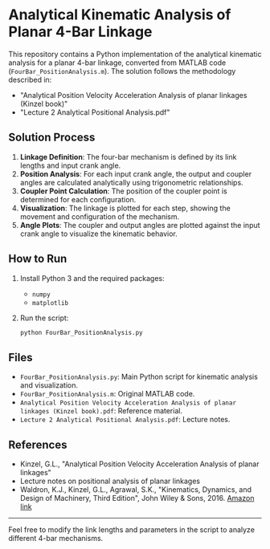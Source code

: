 # Analytical Kinematic Analysis of Planar 4-Bar Linkage

This repository contains a Python implementation of the analytical kinematic analysis for a planar 4-bar linkage, converted from MATLAB code (`FourBar_PositionAnalysis.m`). The solution follows the methodology described in:

- "Analytical Position Velocity Acceleration Analysis of planar linkages (Kinzel book)"
- "Lecture 2 Analytical Positional Analysis.pdf"

## Solution Process

1. **Linkage Definition**: The four-bar mechanism is defined by its link lengths and input crank angle.
2. **Position Analysis**: For each input crank angle, the output and coupler angles are calculated analytically using trigonometric relationships.
3. **Coupler Point Calculation**: The position of the coupler point is determined for each configuration.
4. **Visualization**: The linkage is plotted for each step, showing the movement and configuration of the mechanism.
5. **Angle Plots**: The coupler and output angles are plotted against the input crank angle to visualize the kinematic behavior.

## How to Run

1. Install Python 3 and the required packages:
   - `numpy`
   - `matplotlib`

2. Run the script:
   ```bash
   python FourBar_PositionAnalysis.py
   ```

## Files
- `FourBar_PositionAnalysis.py`: Main Python script for kinematic analysis and visualization.
- `FourBar_PositionAnalysis.m`: Original MATLAB code.
- `Analytical Position Velocity Acceleration Analysis of planar linkages (Kinzel book).pdf`: Reference material.
- `Lecture 2 Analytical Positional Analysis.pdf`: Lecture notes.

## References
- Kinzel, G.L., "Analytical Position Velocity Acceleration Analysis of planar linkages"
- Lecture notes on positional analysis of planar linkages
- Waldron, K.J., Kinzel, G.L., Agrawal, S.K., "Kinematics, Dynamics, and Design of Machinery, Third Edition", John Wiley & Sons, 2016. [Amazon link](https://www.amazon.com/Kinematics-Dynamics-Machinery-Kenneth-Waldron/dp/1118933281)

---

Feel free to modify the link lengths and parameters in the script to analyze different 4-bar mechanisms.
